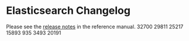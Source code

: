 # Elasticsearch Changelog

Please see the [release notes](https://www.elastic.co/guide/en/elasticsearch/reference/current/es-release-notes.html) in the reference manual.
32700
29811
25217
15893
935
3493
20191
